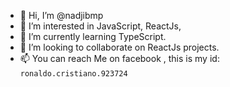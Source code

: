 - 👋 Hi, I’m @nadjibmp
- 👀 I’m interested in JavaScript, ReactJs, 
- 🌱 I’m currently learning TypeScript.
- 💞️ I’m looking to collaborate on ReactJs projects.
- 📫 You can reach Me on facebook , this is my id: `ronaldo.cristiano.923724`

<!---
nadjibmp/nadjibmp is a ✨ special ✨ repository because its `README.md` (this file) appears on your GitHub profile.
You can click the Preview link to take a look at your changes.
--->
